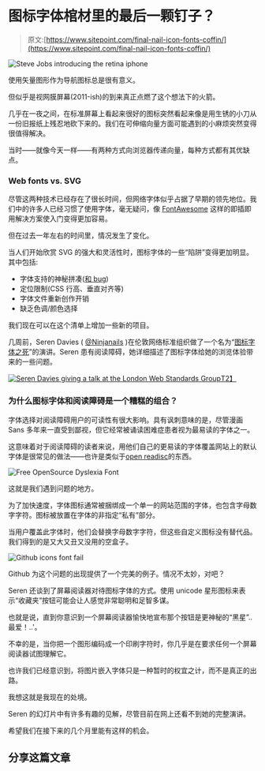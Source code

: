 # 图标字体棺材里的最后一颗钉子？

> 原文:[https://www.sitepoint.com/final-nail-icon-fonts-coffin/](https://www.sitepoint.com/final-nail-icon-fonts-coffin/)

![Steve Jobs introducing the retina iphone](../Images/c9bb0c707720a54eb3ea74a6bb4265e2.png)

使用矢量图形作为导航图标总是很有意义。

但似乎是视网膜屏幕(2011-ish)的到来真正点燃了这个想法下的火箭。

几乎在一夜之间，在标准屏幕上看起来很好的图标突然看起来像是用生锈的小刀从一份旧报纸上残忍地砍下来的。我们在可伸缩向量方面可能遇到的小麻烦突然变得很值得解决。

当时——就像今天一样——有两种方式向浏览器传递向量，每种方式都有其优缺点。

### Web fonts vs. SVG

尽管这两种技术已经存在了很长时间，但网络字体似乎占据了早期的领先地位。我们中的许多人已经习惯了使用字体，毫无疑问，像 [FontAwesome](http://fortawesome.github.io/Font-Awesome/) 这样的即插即用解决方案使入门变得更加容易。

但在过去一年左右的时间里，情况发生了变化。

当人们开始欣赏 SVG 的强大和灵活性时，图标字体的一些“陷阱”变得更加明显。其中包括:

*   字体支持的神秘拼凑([和 bug](http://www.sergiocosta.me/ie9-on-windows-phone-has-no-font-face-support-and/))
*   定位限制(CSS 行高、垂直对齐等)
*   字体文件重新创作开销
*   缺乏色调/颜色选择

我们现在可以在这个清单上增加一些新的项目。

几周前，Seren Davies ( [@Ninjanails](https://twitter.com/ninjanails) )在伦敦网络标准组织做了一个名为“[图标字体之死](https://speakerdeck.com/ninjanails/death-to-icon-fonts)”的演讲。Seren 患有阅读障碍，她详细描述了图标字体给她的浏览体验带来的一些问题。

[![ Seren Davies giving a talk at the London Web Standards Group](../Images/d1866b5b47f5f74a7c1bf394dfb782ab.png)T2】](https://twitter.com/andydavies/status/615583775834161152)

### 为什么图标字体和阅读障碍是一个糟糕的组合？

字体选择对阅读障碍用户的可读性有很大影响。具有讽刺意味的是，尽管漫画 Sans 多年来一直受到鄙视，但它经常被诵读困难症患者视为最易读的字体之一。

这意味着对于阅读障碍的读者来说，用他们自己的更易读的字体覆盖网站上的默认字体是很常见的做法——也许是类似于[open readisc](http://opendyslexic.org/)的东西。

![Free OpenSource Dyslexia Font](../Images/a8a3217f99377aa03e47fe60992fd8c4.png)

这就是我们遇到问题的地方。

为了加快速度，字体图标通常被捆绑成一个单一的网站范围的字体，也包含字母数字字符。图标被放置在字体的非指定“私有”部分。

当用户覆盖此字体时，他们会替换字母数字字符，但这些自定义图标没有替代品。我们得到的是又大又丑又没用的空盒子。

![Github icons font fail](../Images/15e9a5d16b7210df55dfd00681b5a9c5.png)

Github 为这个问题的出现提供了一个完美的例子。情况不太妙，对吧？

Seren 还谈到了屏幕阅读器对待图标字体的方式。使用 unicode 星形图标来表示“收藏夹”按钮可能会让人感觉非常聪明和足智多谋。

也就是说，直到你意识到一个屏幕阅读器愉快地宣布那个按钮是更神秘的“黑星”..最爱！..'。

不幸的是，当你把一个图形编码成一个印刷字符时，你几乎是在要求任何一个屏幕阅读器试图理解它。

也许我们已经意识到，将图片嵌入字体只是一种暂时的权宜之计，而不是真正的出路。

我想这就是我现在的处境。

Seren 的幻灯片中有许多有趣的见解，尽管目前在网上还看不到她的完整演讲。

希望我们在接下来的几个月里能有这样的机会。

## 分享这篇文章